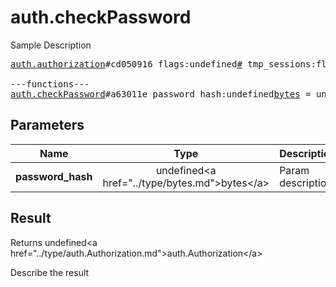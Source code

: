 # auth.checkPassword

Sample Description

<pre>
<a href="../constructor/auth.authorization">auth.authorization</a>#cd050916 flags:undefined<a href="../type/#.md">#</a> tmp_sessions:flags.0?<a href="../type/int.md">int</a> user:undefined<a href="../type/User.md">User</a> = undefined<a href="../type/auth.Authorization.md">auth.Authorization</a>;

---functions---
<a href="../method/auth.checkPassword.md">auth.checkPassword</a>#a63011e password_hash:undefined<a href="../type/bytes.md">bytes</a> = undefined<a href="../type/auth.Authorization.md">auth.Authorization</a>;
</pre>

## Parameters

| Name | Type | Description |
|------|:----:|-------------|
| **password_hash** | undefined&lt;a href=&#34;../type/bytes.md&#34;&gt;bytes&lt;/a&gt; | Param description |

## Result

Returns undefined&lt;a href=&#34;../type/auth.Authorization.md&#34;&gt;auth.Authorization&lt;/a&gt;

Describe the result

